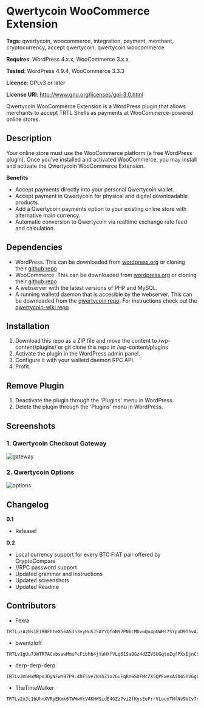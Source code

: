 # Qwertycoin WooCommerce Extension
**Tags:** qwertycoin, woocommerce, integration, payment, merchant, cryptocurrency, accept qwertycoin, qwertycoin woocommerce

**Requires**: WordPress 4.x.x, WooCommerce 3.x.x

**Tested**: WordPress 4.9.4, WooCommerce 3.3.3

**Licence**: GPLv3 or later

**License URI**: http://www.gnu.org/licenses/gpl-3.0.html
 
Qwertycoin WooCommerce Extension is a WordPress plugin that allows merchants to accept TRTL Shells as payments at WooCommerce-powered online stores.

## Description

Your online store must use the WooCommerce platform (a free WordPress plugin).
Once you've installed and activated WooCommerce, you may install and activate the Qwertycoin WooCommerce Extension.

**Benefits**

* Accept payments directly into your personal Qwertycoin wallet.
* Accept payment in Qwertycoin for physical and digital downloadable products.
* Add a Qwertycoin payments option to your existing online store with alternative main currency.
* Automatic conversion to Qwertycoin via realtime exchange rate feed and calculation.

## Dependencies

- WordPress. This can be downloaded from [wordpress.org](https://wordpress.org) or cloning their [github repo](https://github.com/WordPress/WordPress)
- WooCommerce. This can be downloaded from [wordpress.org](https://wordpress.org/plugins/woocommerce/) or cloning their [github repo](https://github.com/woocommerce/woocommerce)
- A webserver with the latest versions of PHP and MySQL.
- A running walletd daemon that is accesible by the webserver. This can be downloaded from the [qwertycoin repo](https://github.com/qwertycoin-org/qwertycoin). For instructions check out the [qwertycoin-wiki repo](https://github.com/qwertycoin-org/qwertycoin-wiki/wiki/Getting-Started)


## Installation

1. Download this repo as a ZIP file and move the content to /wp-content/plugins/ or git clone this repo in /wp-content/plugins 
2. Activate the plugin in the WordPress admin panel.
3. Configure it with your walletd daemon RPC API.
4. Profit.

## Remove Plugin

1. Deactivate the plugin through the 'Plugins' menu in WordPress.
2. Delete the plugin through the 'Plugins' menu in WordPress.

## Screenshots

### 1. Qwertycoin Checkout Gateway  
![gateway](https://github.com/qwertycoin-org/qwc-ommerce/blob/master/assets/screenshots/gateway.png "Qwertycoin Checkout Gateway")
  
### 2. Qwertycoin Options  
![options](https://github.com/qwertycoin-org/qwc-ommerce/blob/master/assets/screenshots/options.png "Qwertycoin Options")

## Changelog

**0.1**
* Release!

**0.2**
* Local currency support for every BTC:FIAT pair offered by CryptoCompare
* //RPC password support
* Updated grammar and instructions
* Updated screenshots
* Updated Readme

## Contributors

- Fexra
```
TRTLuzAzNs1E1RBFhteX56A5353vyHuSJ5AYYQfoN97PNbcMDvwQo4pUWHs7SYpuD9ThvA7AD3r742kwTmWh5o9WFaB9JXH8evP
```
- bwentzloff
```
TRTLv1gUu7JWTR7ACvbsawMmuPcFibhb4jYaHXfVLq61SaQGz4dZZVSUGqtoZqfPXxEjnCSYHki89Vzgx2GK3hoda3Dy1hpy82K
```
- derp-derp-derp
```
TRTLv3m5HxMBpoJDyNFwYB7P9L4hE5ve7NshZio2GuFqRn6SDFMcZX5QPEwexAib45YV6gFrnEpkABPT8nAdGoqD16Xtv8e2xx7
```
- TheTimeWalker
```
TRTLv2xJc1bUhnXVRyEKmk6TWWwVcV4KHW9idE4GZz7vi2fKysEoFrrVLooxTHfNv9VCv7xyzQyDNjSuxhrEdK2fUdFRD2D3nQY
```
